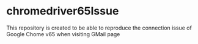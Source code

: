 # chromedriver65Issue
This repository is created to be able to reproduce the connection issue of Google Chome v65 when visiting GMail page
